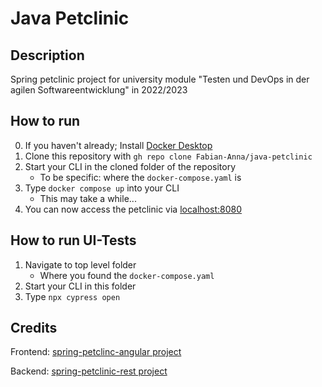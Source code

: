 # Java Petclinic
## Description
Spring petclinic project for university module "Testen und DevOps in der agilen Softwareentwicklung" in 2022/2023

## How to run
0. If you haven't already; Install [Docker Desktop](https://www.docker.com/products/docker-desktop/)
1. Clone this repository with `gh repo clone Fabian-Anna/java-petclinic`
2. Start your CLI in the cloned folder of the repository
    - To be specific: where the `docker-compose.yaml` is
3. Type `docker compose up` into your CLI
    - This may take a while...
4. You can now access the petclinic via [localhost:8080](http://localhost:8080/)

## How to run UI-Tests
1. Navigate to top level folder
    - Where you found the `docker-compose.yaml`
2. Start your CLI in this folder
3. Type `npx cypress open`

## Credits
Frontend: [spring-petclinc-angular project](https://github.com/spring-petclinic/spring-petclinic-angular)

Backend: [spring-petclinic-rest project](https://github.com/spring-petclinic/spring-petclinic-rest)
